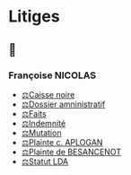 # Litiges

## 📁
### <a id="nicolas"></a>Françoise NICOLAS

* <a id="caissen"></a>[⚖Caisse noire](./nicolas-caissen.md)
* <a id="dossadmin"></a>[⚖Dossier amninistratif](./nicolas-dossadmin.md)
* <a id="faits"></a>[⚖Faits](./nicolas-faits.md)
* <a id="indemn"></a>[⚖Indemnité](./nicolas-indemnite.md)
* <a id="mutation"></a>[⚖Mutation](./nicolas-mutation.md)
* <a id="aplogan"></a>[⚖Plainte c. APLOGAN](./nicolas-aplogan.md)
* <a id="besanc"></a>[⚖Plainte de BESANCENOT](./nicolas-besanc.md)
* <a id="lda"></a>[⚖Statut LDA](./nicolas-lda.md)
